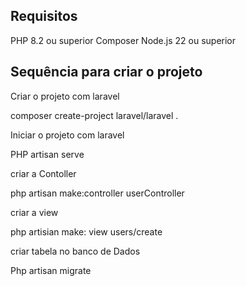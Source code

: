 ## Requisitos

PHP 8.2 ou superior
Composer
Node.js 22 ou superior

## Sequência para criar o projeto

Criar o projeto com laravel

composer create-project laravel/laravel .

Iniciar o projeto com laravel

PHP artisan serve

criar a Contoller 

php artisan make:controller userController

criar a view

php artisian make:  view users/create

criar tabela no banco de Dados

Php artisan migrate